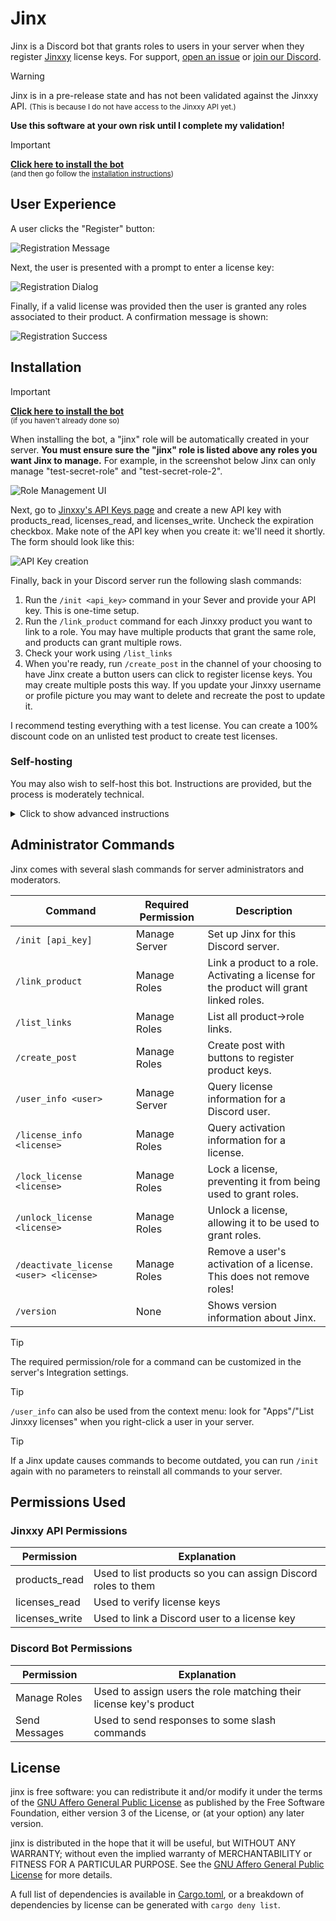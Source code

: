 # Jinx

Jinx is a Discord bot that grants roles to users in your server when they register [Jinxxy](https://jinxxy.com/)
license keys. For support, [open an issue](https://github.com/zkxs/jinx/issues) or
[join our Discord](https://discord.gg/aKkA6m26f9).

> [!WARNING]
> Jinx is in a pre-release state and has not been validated against the Jinxxy API. 
> <small>(This is because I do not have access to the Jinxxy API yet.)</small>
> 
> **Use this software at your own risk until I complete my validation!**

> [!IMPORTANT]
> **[Click here to install the bot][bot install]**  
> <small>(and then go follow the [installation instructions](#installation))</small>

## User Experience

A user clicks the "Register" button:

![Registration Message](docs/register_message.png)

Next, the user is presented with a prompt to enter a license key:

![Registration Dialog](docs/register_modal.png)

Finally, if a valid license was provided then the user is granted any roles associated to their product. A confirmation
message is shown:

![Registration Success](docs/register_success.png)

## Installation

> [!IMPORTANT]
> **[Click here to install the bot][bot install]**  
> <small>(if you haven't already done so)</small>

When installing the bot, a "jinx" role will be automatically created in your server.
**You must ensure sure the "jinx" role is listed above any roles you want Jinx to manage.**
For example, in the screenshot below Jinx can only manage "test-secret-role" and "test-secret-role-2".

![Role Management UI](docs/manage_roles.png)

Next, go to [Jinxxy's API Keys page](https://jinxxy.com/my/dashboard/settings/api-keys) and create a new
API key with products_read, licenses_read, and licenses_write. Uncheck the expiration checkbox. Make note of the API
key when you create it: we'll need it shortly. The form should look like this:

![API Key creation](docs/create_api_key.png)

Finally, back in your Discord server run the following slash commands:

1. Run the `/init <api_key>` command in your Sever and provide your API key. This is one-time setup.
2. Run the `/link_product` command for each Jinxxy product you want to link to a role. You may have multiple products
   that grant the same role, and products can grant multiple rows.
3. Check your work using `/list_links`
4. When you're ready, run `/create_post` in the channel of your choosing to have Jinx create a button users can click to
   register license keys. You may create multiple posts this way. If you update your Jinxxy username or profile picture
   you may want to delete and recreate the post to update it.

I recommend testing everything with a test license. You can create a 100% discount code on an unlisted test product to
create test licenses.

### Self-hosting

You may also wish to self-host this bot. Instructions are provided, but the process is moderately technical.

<details>
<summary>Click to show advanced instructions</summary>

> [!NOTE]
> Jinx stores all of its data in a sqlite database in the working directory named `jinx.sqlite`. You should try not to
> lose this file, but because license activations are stored remotely in Jinxxy, local database loss is not catastrophic.

1. [Create a new Discord App](https://discord.com/developers/applications)
2. Record your bot's API token. You can reset this in the "Bot" tab if you lose it.
3. In the "Installation" tab, check the User and Guild checkboxes and set Install Link to "None"
4. In the "Bot" tab, uncheck the "Public Bot" checkbox.
5. In the "OAuth2" tab, check "application.commands", "bot", "Manage Roles", "Send Messages", and
   "Send Messages in Threads", set the Integration Type to "Guild", then copy the link. Use this link to add the bot to
   servers.
6. Clone this project
7. [Install Rust](https://www.rust-lang.org/tools/install)
8. Run `cargo install --path .` to build the project and install the `jinx` command.
9. To perform one-time setup, run `jinx init <DISCORD_TOKEN>` or `DISCORD_TOKEN=<DISCORD_TOKEN> jinx init` (the second
   option is more secure from process list snooping).
10. Finally, run `jinx`
11. You can exit Jinx by sending the process a SIGINT/SIGTERM/Ctrl+C, or by using the `/exit` command in a DM with the
    bot.

> [!WARNING]
> Avoid running multiple instances of the bot. It is not designed to work with multiple instances running.

Optionally, to gain access to special owner commands `/stats` and `/exit`, do the following:
1. In your terminal, add yourself as a bot owner with `jinx owner add <DISCORD_USER_ID>`. You may do this while the bot
   is running!
2. In your Discord server, run `/init install_owner_commands`. You may undo this later with
   `/init uninstall_owner_commands`.

</details>

## Administrator Commands

Jinx comes with several slash commands for server administrators and moderators.

| Command                                | Required Permission | Description                                                                             |
|----------------------------------------|---------------------|-----------------------------------------------------------------------------------------|
| `/init [api_key]`                      | Manage Server       | Set up Jinx for this Discord server.                                                    |
| `/link_product`                        | Manage Roles        | Link a product to a role. Activating a license for the product will grant linked roles. |
| `/list_links`                          | Manage Roles        | List all product→role links.                                                            |
| `/create_post`                         | Manage Roles        | Create post with buttons to register product keys.                                      |
| `/user_info <user>`                    | Manage Server       | Query license information for a Discord user.                                           |
| `/license_info <license>`              | Manage Roles        | Query activation information for a license.                                             |
| `/lock_license <license>`              | Manage Roles        | Lock a license, preventing it from being used to grant roles.                           |
| `/unlock_license <license>`            | Manage Roles        | Unlock a license, allowing it to be used to grant roles.                                |
| `/deactivate_license <user> <license>` | Manage Roles        | Remove a user's activation of a license. This does not remove roles!                    |
| `/version`                             | None                | Shows version information about Jinx.                                                   |

> [!TIP]
> The required permission/role for a command can be customized in the server's Integration settings.

> [!TIP]
>  `/user_info` can also be used from the context menu: look for "Apps"/"List Jinxxy licenses" when you right-click a
> user in your server.

> [!TIP]
> If a Jinx update causes commands to become outdated, you can run `/init` again with no parameters to reinstall all
> commands to your server.

## Permissions Used

### Jinxxy API Permissions

| Permission     | Explanation                                                   |
|----------------|---------------------------------------------------------------|
| products_read  | Used to list products so you can assign Discord roles to them |
| licenses_read  | Used to verify license keys                                   |
| licenses_write | Used to link a Discord user to a license key                  |

### Discord Bot Permissions

| Permission    | Explanation                                                        |
|---------------|--------------------------------------------------------------------|
| Manage Roles  | Used to assign users the role matching their license key's product |
| Send Messages | Used to send responses to some slash commands                      |

## License

jinx is free software: you can redistribute it and/or modify it under the terms of the
[GNU Affero General Public License](LICENSE) as published by the Free Software Foundation, either version 3 of the
License, or (at your option) any later version.

jinx is distributed in the hope that it will be useful, but WITHOUT ANY WARRANTY; without even the implied warranty of
MERCHANTABILITY or FITNESS FOR A PARTICULAR PURPOSE. See the [GNU Affero General Public License](LICENSE) for more
details.

A full list of dependencies is available in [Cargo.toml](Cargo.toml), or a breakdown of dependencies by license can be
generated with `cargo deny list`.

[bot install]: https://discord.com/oauth2/authorize?client_id=1270708639145001052
